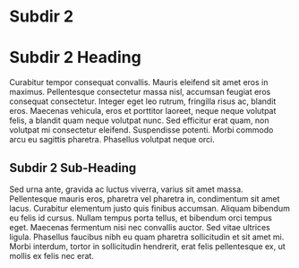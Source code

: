 # Subdir 2

# Subdir 2 Heading

Curabitur tempor consequat convallis. Mauris eleifend sit amet eros in maximus. Pellentesque consectetur massa nisl, accumsan feugiat eros consequat consectetur. Integer eget leo rutrum, fringilla risus ac, blandit eros. Maecenas vehicula, eros et porttitor laoreet, neque neque volutpat felis, a blandit quam neque volutpat nunc. Sed efficitur erat quam, non volutpat mi consectetur eleifend. Suspendisse potenti. Morbi commodo arcu eu sagittis pharetra. Phasellus volutpat neque orci.

## Subdir 2 Sub-Heading

Sed urna ante, gravida ac luctus viverra, varius sit amet massa. Pellentesque mauris eros, pharetra vel pharetra in, condimentum sit amet lacus. Curabitur elementum justo quis finibus accumsan. Aliquam bibendum eu felis id cursus. Nullam tempus porta tellus, et bibendum orci tempus eget. Maecenas fermentum nisi nec convallis auctor. Sed vitae ultrices ligula. Phasellus faucibus nibh eu quam pharetra sollicitudin et sit amet mi. Morbi interdum, tortor in sollicitudin hendrerit, erat felis pellentesque ex, ut mollis ex felis nec erat.

